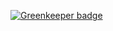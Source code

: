 

[![Greenkeeper badge](https://badges.greenkeeper.io/imolorhe/puppeteer-recorder.svg)](https://greenkeeper.io/)